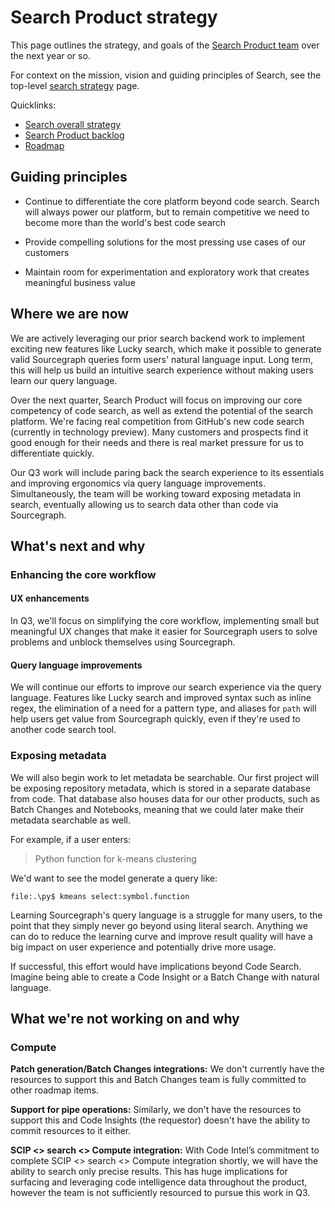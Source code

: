 # Search Product strategy

This page outlines the strategy, and goals of the [Search Product team](../../../departments/engineering/teams/search/product.md) over the next year or so.

For context on the mission, vision and guiding principles of Search, see the top-level [search strategy](index.md) page.

Quicklinks:

- [Search overall strategy](../index.md)
- [Search Product backlog](https://github.com/sourcegraph/sourcegraph/issues?q=is%3Aopen+is%3Aissue+label%3Ateam%2Fsearch-product/)
- [Roadmap](https://github.com/orgs/sourcegraph/projects/214/views/34?filterQuery=owning-org%3A%22Code+Graph%22+type%3ARoadmap+owning-team%3A%22Search+product%22)

## Guiding principles

- Continue to differentiate the core platform beyond code search. Search will always power our platform, but to remain competitive we need to become more than the world's best code search

- Provide compelling solutions for the most pressing use cases of our customers

- Maintain room for experimentation and exploratory work that creates meaningful business value

## Where we are now

We are actively leveraging our prior search backend work to implement exciting new features like Lucky search, which make it possible to generate valid Sourcegraph queries form users' natural language input. Long term, this will help us build an intuitive search experience without making users learn our query language.

Over the next quarter, Search Product will focus on improving our core competency of code search, as well as extend the potential of the search platform. We're facing real competition from GitHub's new code search (currently in technology preview). Many customers and prospects find it good enough for their needs and there is real market pressure for us to differentiate quickly.

Our Q3 work will include paring back the search experience to its essentials and improving ergonomics via query language improvements. Simultaneously, the team will be working toward exposing metadata in search, eventually allowing us to search data other than code via Sourcegraph.

## What's next and why

### Enhancing the core workflow

#### UX enhancements

In Q3, we'll focus on simplifying the core workflow, implementing small but meaningful UX changes that make it easier for Sourcegraph users to solve problems and unblock themselves using Sourcegraph.

#### Query language improvements

We will continue our efforts to improve our search experience via the query language. Features like Lucky search and improved syntax such as inline regex, the elimination of a need for a pattern type, and aliases for `path` will help users get value from Sourcegraph quickly, even if they're used to another code search tool.

### Exposing metadata

We will also begin work to let metadata be searchable. Our first project will be exposing repository metadata, which is stored in a separate database from code. That database also houses data for our other products, such as Batch Changes and Notebooks, meaning that we could later make their metadata searchable as well.

For example, if a user enters:

> Python function for k-means clustering

We'd want to see the model generate a query like:

`file:.\py$ kmeans select:symbol.function`

Learning Sourcegraph's query language is a struggle for many users, to the point that they simply never go beyond using literal search. Anything we can do to reduce the learning curve and improve result quality will have a big impact on user experience and potentially drive more usage.

If successful, this effort would have implications beyond Code Search. Imagine being able to create a Code Insight or a Batch Change with natural language.

## What we're not working on and why

### Compute

**Patch generation/Batch Changes integrations:** We don't currently have the resources to support this and Batch Changes team is fully committed to other roadmap items.

**Support for pipe operations:** Similarly, we don't have the resources to support this and Code Insights (the requestor) doesn't have the ability to commit resources to it either.

**SCIP <> search <> Compute integration:** With Code Intel’s commitment to complete SCIP <> search <> Compute integration shortly, we will have the ability to search only precise results. This has huge implications for surfacing and leveraging code intelligence data throughout the product, however the team is not sufficiently resourced to pursue this work in Q3.
